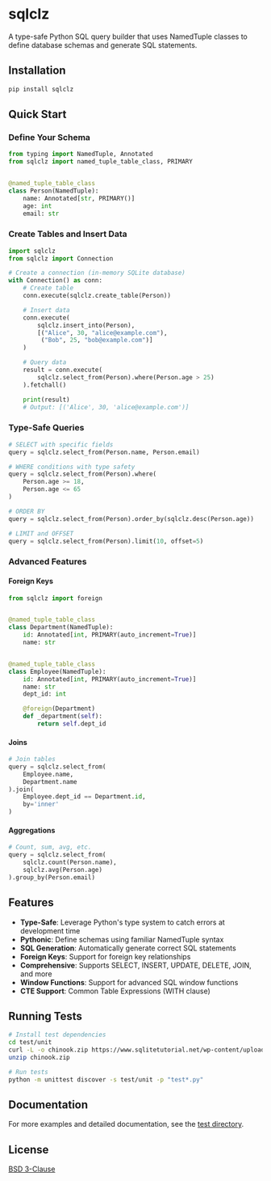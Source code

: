 # sqlclz

A type-safe Python SQL query builder that uses NamedTuple classes to define database schemas and generate SQL
statements.

## Installation

```bash
pip install sqlclz
```

## Quick Start

### Define Your Schema

```python
from typing import NamedTuple, Annotated
from sqlclz import named_tuple_table_class, PRIMARY


@named_tuple_table_class
class Person(NamedTuple):
    name: Annotated[str, PRIMARY()]
    age: int
    email: str
```

### Create Tables and Insert Data

```python
import sqlclz
from sqlclz import Connection

# Create a connection (in-memory SQLite database)
with Connection() as conn:
    # Create table
    conn.execute(sqlclz.create_table(Person))

    # Insert data
    conn.execute(
        sqlclz.insert_into(Person),
        [("Alice", 30, "alice@example.com"),
         ("Bob", 25, "bob@example.com")]
    )

    # Query data
    result = conn.execute(
        sqlclz.select_from(Person).where(Person.age > 25)
    ).fetchall()

    print(result)
    # Output: [('Alice', 30, 'alice@example.com')]
```

### Type-Safe Queries

```python
# SELECT with specific fields
query = sqlclz.select_from(Person.name, Person.email)

# WHERE conditions with type safety
query = sqlclz.select_from(Person).where(
    Person.age >= 18,
    Person.age <= 65
)

# ORDER BY
query = sqlclz.select_from(Person).order_by(sqlclz.desc(Person.age))

# LIMIT and OFFSET
query = sqlclz.select_from(Person).limit(10, offset=5)
```

### Advanced Features

#### Foreign Keys

```python
from sqlclz import foreign


@named_tuple_table_class
class Department(NamedTuple):
    id: Annotated[int, PRIMARY(auto_increment=True)]
    name: str


@named_tuple_table_class
class Employee(NamedTuple):
    id: Annotated[int, PRIMARY(auto_increment=True)]
    name: str
    dept_id: int

    @foreign(Department)
    def _department(self):
        return self.dept_id
```

#### Joins

```python
# Join tables
query = sqlclz.select_from(
    Employee.name,
    Department.name
).join(
    Employee.dept_id == Department.id,
    by='inner'
)
```

#### Aggregations

```python
# Count, sum, avg, etc.
query = sqlclz.select_from(
    sqlclz.count(Person.name),
    sqlclz.avg(Person.age)
).group_by(Person.email)
```

## Features

- **Type-Safe**: Leverage Python's type system to catch errors at development time
- **Pythonic**: Define schemas using familiar NamedTuple syntax
- **SQL Generation**: Automatically generate correct SQL statements
- **Foreign Keys**: Support for foreign key relationships
- **Comprehensive**: Supports SELECT, INSERT, UPDATE, DELETE, JOIN, and more
- **Window Functions**: Support for advanced SQL window functions
- **CTE Support**: Common Table Expressions (WITH clause)

## Running Tests

```bash
# Install test dependencies
cd test/unit
curl -L -o chinook.zip https://www.sqlitetutorial.net/wp-content/uploads/2018/03/chinook.zip
unzip chinook.zip

# Run tests
python -m unittest discover -s test/unit -p "test*.py"
```

## Documentation

For more examples and detailed documentation, see the [test directory](test/unit/).

## License

[BSD 3-Clause](LICENSE)